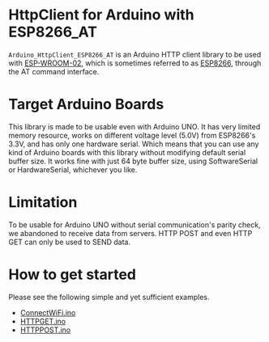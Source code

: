 # HttpClient for Arduino with ESP8266_AT

`Arduino_HttpClient_ESP8266_AT` is an Arduino HTTP client library to be used with [ESP-WROOM-02](https://espressif.com/en/products/hardware/esp-wroom-02/overview), which is sometimes referred to as [ESP8266](http://espressif.com/en/products/hardware/esp8266ex/overview), through the AT command interface.

# Target Arduino Boards

This library is made to be usable even with Arduino UNO.  It has very limited memory resource, works on different voltage level (5.0V) from ESP8266's 3.3V, and has only one hardware serial.  Which means that you can use any kind of Arduino boards with this library without modifying default serial buffer size.  It works fine with just 64 byte buffer size, using SoftwareSerial or HardwareSerial, whichever you like.

# Limitation

To be usable for Arduino UNO without serial communication's parity check, we abandoned to receive data from servers.  HTTP POST and even HTTP GET can only be used to SEND data.

# How to get started

Please see the following simple and yet sufficient examples.

- [ConnectWiFi.ino](https://github.com/qoosky/Arduino_HttpClient_ESP8266_AT/blob/master/examples/ConnectWiFi/ConnectWiFi.ino)
- [HTTPGET.ino](https://github.com/qoosky/Arduino_HttpClient_ESP8266_AT/blob/master/examples/HTTPGET/HTTPGET.ino)
- [HTTPPOST.ino](https://github.com/qoosky/Arduino_HttpClient_ESP8266_AT/blob/master/examples/HTTPPOST/HTTPPOST.ino)
